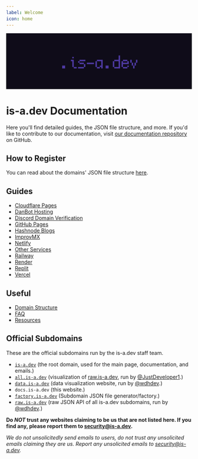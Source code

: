 ```yaml
---
label: Welcome
icon: home
---
```

<!-- Do not provide meta name as it messes with SEO -->
![](media/banner.png)

# is-a.dev Documentation
Here you'll find detailed guides, the JSON file structure, and more. If you'd like to contribute to our documentation, visit [our documentation repository](https://github.com/is-a-dev/docs) on GitHub.

## How to Register
You can read about the domains' JSON file structure [here](useful/domain-structure).

## Guides
- [Cloudflare Pages](guides/cloudflare-pages)
- [DanBot Hosting](guides/dbh)
- [Discord Domain Verification](guides/discord-verification)
- [GitHub Pages](guides/github-pages)
- [Hashnode Blogs](guides/hashnode)
- [ImprovMX](guides/improvmx)
- [Netlify](guides/netlify)
- [Other Services](guides/other)
- [Railway](guides/railway)
- [Render](guides/render)
- [Replit](guides/replit)
- [Vercel](guides/vercel)

## Useful
 - [Domain Structure](useful/domain-structure)
 - [FAQ](useful/faq)
 - [Resources](useful/resources)

## Official Subdomains
These are the official subdomains run by the is-a.dev staff team.

- [`is-a.dev`](https://is-a.dev) (the root domain, used for the main page, documentation, and emails.)
- [`all.is-a.dev`](https://all.is-a.dev) (visualization of [raw.is-a.dev](raw.is-a.dev), run by [@JustDeveloper1](https://github.com/JustDeveloper1).)
- [`data.is-a.dev`](https://data.is-a.dev) (data visualization website, run by [@wdhdev](https://github.com/wdhdev).)
- `docs.is-a.dev` (this website.)
- [`factory.is-a.dev`](https://factory.is-a.dev) (Subdomain JSON file generator/factory.)
- [`raw.is-a.dev`](https://raw.is-a.dev) (raw JSON API of all is-a.dev subdomains, run by [@wdhdev](https://github.com/wdhdev).)

**Do *NOT* trust any websites claiming to be us that are not listed here. If you find any, please report them to [security@is-a.dev](mailto:security@is-a.dev).**

*We do not unsolicitedly send emails to users, do not trust any unsolicited emails claiming they are us. Report any unsolicited emails to [security@is-a.dev](mailto:security@is-a.dev).*
